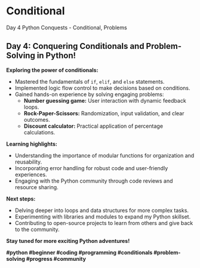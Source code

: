 # Conditional
 Day 4 Python Conquests - Conditional, Problems
## Day 4: Conquering Conditionals and Problem-Solving in Python!

**Exploring the power of conditionals:**

- Mastered the fundamentals of `if`, `elif`, and `else` statements.
- Implemented logic flow control to make decisions based on conditions.
- Gained hands-on experience by solving engaging problems:
    - **Number guessing game:** User interaction with dynamic feedback loops.
    - **Rock-Paper-Scissors:** Randomization, input validation, and clear outcomes.
    - **Discount calculator:** Practical application of percentage calculations.

**Learning highlights:**

- Understanding the importance of modular functions for organization and reusability.
- Incorporating error handling for robust code and user-friendly experiences.
- Engaging with the Python community through code reviews and resource sharing.

**Next steps:**

- Delving deeper into loops and data structures for more complex tasks.
- Experimenting with libraries and modules to expand my Python skillset.
- Contributing to open-source projects to learn from others and give back to the community.

**Stay tuned for more exciting Python adventures!**

**#python #beginner #coding #programming #conditionals #problem-solving #progress #community**

         
